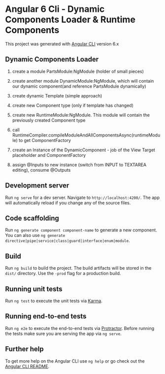 # Angular 6 Cli - Dynamic Components Loader & Runtime Components

This project was generated with [Angular CLI](https://github.com/angular/angular-cli) version 6.x

## Dynamic Components Loader

1. create a module PartsModule:NgModule (holder of small pieces)

2. create another module DynamicModule:NgModule, which will contain our dynamic component(and reference PartsModule dynamically)

3. create dynamic Template (simple approach)

4. create new Component type (only if template has changed)

5. create new RuntimeModule:NgModule. This module will contain the previously created Component type

6. call RuntimeCompiler.compileModuleAndAllComponentsAsync(runtimeModule) to get ComponentFactory

7. create an Instance of the DynamicComponent - job of the View Target placeholder and ComponentFactory

8. assign @Inputs to new instance (switch from INPUT to TEXTAREA editing), consume @Outputs

## Development server

Run `ng serve` for a dev server. Navigate to `http://localhost:4200/`. The app will automatically reload if you change any of the source files.

## Code scaffolding

Run `ng generate component component-name` to generate a new component. You can also use `ng generate directive|pipe|service|class|guard|interface|enum|module`.

## Build

Run `ng build` to build the project. The build artifacts will be stored in the `dist/` directory. Use the `-prod` flag for a production build.

## Running unit tests

Run `ng test` to execute the unit tests via [Karma](https://karma-runner.github.io).

## Running end-to-end tests

Run `ng e2e` to execute the end-to-end tests via [Protractor](http://www.protractortest.org/).
Before running the tests make sure you are serving the app via `ng serve`.

## Further help

To get more help on the Angular CLI use `ng help` or go check out the [Angular CLI README](https://github.com/angular/angular-cli/blob/master/README.md).
